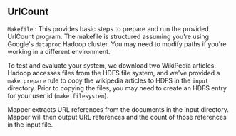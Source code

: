 ## UrlCount

`Makefile` :  This provides basic steps to prepare and run the provided UrlCount program.
The makefile is structured assuming you're using Google's `dataproc` Hadoop cluster. You may need to modify paths if you're working in a different environment.

To test and evaluate your system, we download two WikiPedia articles. Hadoop accesses files from the HDFS file system, and we've provided a `make prepare` rule to copy the wikipedia articles to HDFS in the `input` directory. Prior to copying the files, you may need to create an HDFS entry for your user id (`make filesystem`).

Mapper extracts URL references from the documents in the input directory. Mapper will then output URL references and the count of those references in the input file.
